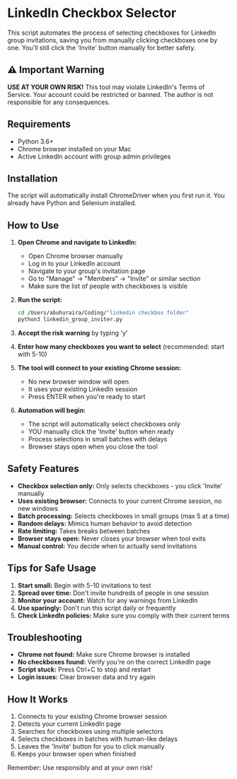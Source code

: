 # LinkedIn Checkbox Selector

This script automates the process of selecting checkboxes for LinkedIn group invitations, saving you from manually clicking checkboxes one by one. You'll still click the 'Invite' button manually for better safety.

## ⚠️ Important Warning

**USE AT YOUR OWN RISK!** This tool may violate LinkedIn's Terms of Service. Your account could be restricted or banned. The author is not responsible for any consequences.

## Requirements

- Python 3.6+
- Chrome browser installed on your Mac
- Active LinkedIn account with group admin privileges

## Installation

The script will automatically install ChromeDriver when you first run it. You already have Python and Selenium installed.

## How to Use

1. **Open Chrome and navigate to LinkedIn:**
   - Open Chrome browser manually
   - Log in to your LinkedIn account
   - Navigate to your group's invitation page
   - Go to "Manage" → "Members" → "Invite" or similar section
   - Make sure the list of people with checkboxes is visible

2. **Run the script:**
   ```bash
   cd /Users/abuhuraira/Coding/"linkedin checkbox folder"
   python3 linkedin_group_inviter.py
   ```

3. **Accept the risk warning** by typing 'y'

4. **Enter how many checkboxes you want to select** (recommended: start with 5-10)

5. **The tool will connect to your existing Chrome session:**
   - No new browser window will open
   - It uses your existing LinkedIn session
   - Press ENTER when you're ready to start

6. **Automation will begin:**
   - The script will automatically select checkboxes only
   - YOU manually click the 'Invite' button when ready
   - Process selections in small batches with delays
   - Browser stays open when you close the tool

## Safety Features

- **Checkbox selection only:** Only selects checkboxes - you click 'Invite' manually
- **Uses existing browser:** Connects to your current Chrome session, no new windows
- **Batch processing:** Selects checkboxes in small groups (max 5 at a time)
- **Random delays:** Mimics human behavior to avoid detection
- **Rate limiting:** Takes breaks between batches
- **Browser stays open:** Never closes your browser when tool exits
- **Manual control:** You decide when to actually send invitations

## Tips for Safe Usage

1. **Start small:** Begin with 5-10 invitations to test
2. **Spread over time:** Don't invite hundreds of people in one session
3. **Monitor your account:** Watch for any warnings from LinkedIn
4. **Use sparingly:** Don't run this script daily or frequently
5. **Check LinkedIn policies:** Make sure you comply with their current terms

## Troubleshooting

- **Chrome not found:** Make sure Chrome browser is installed
- **No checkboxes found:** Verify you're on the correct LinkedIn page
- **Script stuck:** Press Ctrl+C to stop and restart
- **Login issues:** Clear browser data and try again

## How It Works

1. Connects to your existing Chrome browser session
2. Detects your current LinkedIn page
3. Searches for checkboxes using multiple selectors
4. Selects checkboxes in batches with human-like delays
5. Leaves the 'Invite' button for you to click manually
6. Keeps your browser open when finished

Remember: Use responsibly and at your own risk!
